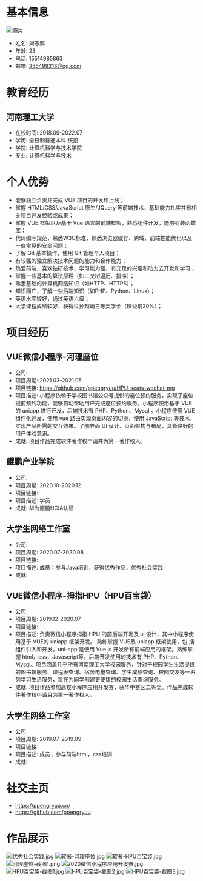 # 基本信息

![照片](https://gcore.jsdelivr.net/gh/ppengryuu/storage@main/images/picgo/a7516dbf062cd4135a49081369449fbc/20230423200607.png)
- 姓名: 刘志鹏
- 年龄: 23
- 电话: 15514985863
- 邮箱: 255499213@qq.com

# 教育经历

## 河南理工大学

- 在校时间: 2018.09-2022.07
- 学历: 全日制普通本科·统招
- 学院: 计算机科学与技术学院
- 专业: 计算机科学与技术

# 个人优势

- 能够独立负责并完成 VUE 项目的开发和上线；
- 掌握 HTML/CSS/JavaScript 原生/JQuery 等前端技术，基础能力扎实并有相关项目开发经验或成果；
- 掌握 VUE 框架以及基于 Vue 语言的前端框架，熟悉组件开发，能够封装函数库；
- 代码编写规范，熟悉W3C标准，熟悉浏览器缓存、跨域、前端性能优化以及一些常见的安全问题；
- 了解 Git 基本操作，使用 Git 管理个人项目；
- 有较强的独立解决技术问题的能力和合作能力；
- 热爱前端，喜欢钻研技术，学习能力强，有充足的兴趣和动力去开发和学习；
- 掌握一些基本的算法原理（如二叉树遍历、排序）；
- 熟悉基础的计算机网络知识（如HTTP、HTTPS）；
- 知识面广，了解一些后端知识（如PHP、Python、Linux）；
- 英语水平较好，通过英语六级；
- 大学课程成绩较好，获得过孙越崎三等奖学金（班级前20%）；

# 项目经历

## VUE微信小程序-河理座位

- 公司: 
- 项目周期: 2021.03-2021.05
- 项目链接: https://github.com/ppengryuu/HPU-seats-wechat-mp
- 项目描述: 小程序依赖于学校图书馆公众号提供的座位预约服务，实现了座位提前预约功能，能够自动帮助用户完成座位预约服务。小程序使用基于 VUE的 uniapp 进行开发，后端技术有 PHP、Python、Mysql 。小程序使用 VUE 组件化开发，使用 vue 路由实现页面内容的切换，使用 JavaScript 等技术，实现产品所需的交互效果。了解界面 UI 设计、页面架构与布局，具备良好的用户体验意识。
- 成就: 项目作品完成软件著作权申请并为第一著作权人。

## 鲲鹏产业学院

- 公司: 
- 项目周期: 2020.10-2020.12
- 项目链接: 
- 项目描述: 学员
- 成就: 华为鲲鹏HCIA认证

## 大学生网络工作室

- 公司: 
- 项目周期: 2020.07-2020.08
- 项目链接: 
- 项目描述: 成员；参与Java培训，获得优秀作品，优秀社会实践
- 成就: 

## VUE微信小程序-拇指HPU（HPU百宝袋）

- 公司: 
- 项目周期: 2019.12-2020.07
- 项目链接: 
- 项目描述: 负责微信小程序拇指 HPU 的前后端开发及 ui 设计，其中小程序使用基于 VUE的 uniapp 框架开发。 熟练掌握 VUE及 uniapp 框架使用，包 括组件引入和开发。uni-app 是使用 Vue.js 开发所有前端应用的框架。熟练掌握 html，css，Javascript等。后端开发使用的技术有 PHP、Python、Mysql。项目涵盖几乎所有河南理工大学校园服务，针对于校园学生生活提供的图书馆服务、课程表查询、宿舍电量查询、学生成绩查询、校园交友等一系列学习生活服务，旨在为同学创建更便捷的校园生活查询服务。
- 成就: 项目作品参加高校小程序应用开发赛，获华中赛区二等奖。作品完成软件著作权申请且为第一著作权人。

## 大学生网络工作室

- 公司: 
- 项目周期: 2019.07-2019.09
- 项目链接: 
- 项目描述: 成员；参与前端html，css培训
- 成就: 

# 社交主页

- https://ppengryuu.cn/
- https://github.com/ppengryuu

# 作品展示

![优秀社会实践.jpg](https://gcore.jsdelivr.net/gh/ppengryuu/storage@main/images/picgo/0347f1363b0891cc6c69fb234eac7722/20230423200645.png)
![软著-河理座位.jpg](https://gcore.jsdelivr.net/gh/ppengryuu/storage@main/images/picgo/92b0d611eb29e1bcc38d062636e911b2/20230423200904.png)
![软著-HPU百宝袋.jpg](https://gcore.jsdelivr.net/gh/ppengryuu/storage@main/images/picgo/3e8c441028a20fc7c21162c7385d7524/20230423200947.png)
![河理座位-截图1.png](https://gcore.jsdelivr.net/gh/ppengryuu/storage@main/images/picgo/8011029b549002ff41133e69cccfc1ba/20230423201027.png)
![2020微信小程序应用开发赛.jpg](https://gcore.jsdelivr.net/gh/ppengryuu/storage@main/images/picgo/6300495587df9c9c4c7dc5f416ff406d/20230423201052.png)
![HPU百宝袋-截图1.jpg](https://gcore.jsdelivr.net/gh/ppengryuu/storage@main/images/picgo/333b980282b015469296c3ebbe11a56a/20230423201137.png)
![HPU百宝袋-截图2.jpg](https://gcore.jsdelivr.net/gh/ppengryuu/storage@main/images/picgo/d19415ef98295c1f0c3daa10daee0d05/20230423201208.png)
![HPU百宝袋-截图3.jpg](https://gcore.jsdelivr.net/gh/ppengryuu/storage@main/images/picgo/a1066912b74f1e200299739f093cd192/20230423201248.png)
